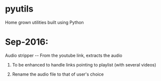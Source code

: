 # pyutils
Home grown utilities built using Python

# Sep-2016:
Audio stripper -- From the youtube link, extracts the audio

1. To be enhanced to handle links pointing to playlist (with 
several videos)

2. Rename the audio file to that of user's choice
